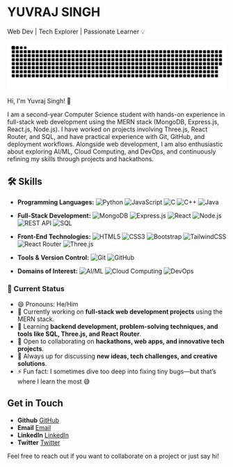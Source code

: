 # YUVRAJ SINGH

Web Dev | Tech Explorer | Passionate Learner 💡



<picture>
  <source media="(prefers-color-scheme: dark)" srcset="https://raw.githubusercontent.com/YUVRAJRANA10/YUVRAJRANA10/main/dist/github-contribution-grid-snake-dark.svg" />
  <img alt="Contribution Snake" src="https://raw.githubusercontent.com/YUVRAJRANA10/YUVRAJRANA10/main/dist/github-contribution-grid-snake.svg" />
</picture>


Hi, I'm Yuvraj Singh! 👋

I am a second-year Computer Science student with hands-on experience in full-stack web development using the MERN stack (MongoDB, Express.js, React.js, Node.js). I have worked on projects involving Three.js, React Router, and SQL, and have practical experience with Git, GitHub, and deployment workflows. Alongside web development, I am also enthusiastic about exploring AI/ML, Cloud Computing, and DevOps, and continuously refining my skills through projects and hackathons.

## 🛠 Skills  

- **Programming Languages:** ![Python](https://img.shields.io/badge/Python-3776AB?style=flat&logo=python&logoColor=white) ![JavaScript](https://img.shields.io/badge/JavaScript-F7DF1E?style=flat&logo=javascript&logoColor=black) ![C](https://img.shields.io/badge/C-00599C?style=flat&logo=c&logoColor=white) ![C++](https://img.shields.io/badge/C++-00599C?style=flat&logo=cplusplus&logoColor=white) ![Java](https://img.shields.io/badge/Java-ED8B00?style=flat&logo=openjdk&logoColor=white)  

- **Full-Stack Development:** ![MongoDB](https://img.shields.io/badge/MongoDB-4EA94B?style=flat&logo=mongodb&logoColor=white) ![Express.js](https://img.shields.io/badge/Express.js-000000?style=flat&logo=express&logoColor=white) ![React](https://img.shields.io/badge/React-20232A?style=flat&logo=react&logoColor=61DAFB) ![Node.js](https://img.shields.io/badge/Node.js-43853D?style=flat&logo=node.js&logoColor=white) ![REST API](https://img.shields.io/badge/REST-02569B?style=flat&logo=api&logoColor=white) ![SQL](https://img.shields.io/badge/SQL-4479A1?style=flat&logo=database&logoColor=white)  

- **Front-End Technologies:** ![HTML5](https://img.shields.io/badge/HTML5-E34F26?style=flat&logo=html5&logoColor=white) ![CSS3](https://img.shields.io/badge/CSS3-1572B6?style=flat&logo=css3&logoColor=white) ![Bootstrap](https://img.shields.io/badge/Bootstrap-563D7C?style=flat&logo=bootstrap&logoColor=white) ![TailwindCSS](https://img.shields.io/badge/Tailwind_CSS-38B2AC?style=flat&logo=tailwind-css&logoColor=white) ![React Router](https://img.shields.io/badge/React_Router-CA4245?style=flat&logo=react-router&logoColor=white) ![Three.js](https://img.shields.io/badge/Three.js-000000?style=flat&logo=three.js&logoColor=white)  

- **Tools & Version Control:** ![Git](https://img.shields.io/badge/Git-F05032?style=flat&logo=git&logoColor=white) ![GitHub](https://img.shields.io/badge/GitHub-181717?style=flat&logo=github&logoColor=white)  

- **Domains of Interest:** ![AI/ML](https://img.shields.io/badge/AI%2FML-102230?style=flat&logo=tensorflow&logoColor=orange) ![Cloud Computing](https://img.shields.io/badge/Cloud-4285F4?style=flat&logo=icloud&logoColor=white) ![DevOps](https://img.shields.io/badge/DevOps-0A0A0A?style=flat&logo=azuredevops&logoColor=white)  


### 🚀 Current Status  

- 😄 Pronouns: He/Him  
- 🔭 Currently working on **full-stack web development projects** using the MERN stack.  
- 🌱 Learning **backend development, problem-solving techniques, and tools like SQL, Three.js, and React Router**.  
- 👯 Open to collaborating on **hackathons, web apps, and innovative tech projects**.  
- 💬 Always up for discussing **new ideas, tech challenges, and creative solutions**.  
- ⚡ Fun fact: I sometimes dive too deep into fixing tiny bugs—but that’s where I learn the most 😅  


## Get in Touch

- **Github** [GitHub](https://github.com/YUVRAJRANA10)
- **Email**  [Email](mailto:yuvraj.r0810@gmail.com)
- **LinkedIn** [LinkedIn](https://www.linkedin.com/in/yuvraj-singh-3aabb2317/)
- **Twitter** [Twitter](https://x.com/YuvrajS0810)

Feel free to reach out if you want to collaborate on a project or just say hi!
